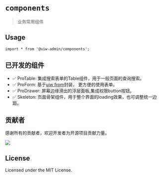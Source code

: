 # `components`

> 业务常用组件

## Usage

```
import * from '@uiw-admin/components';
```

## 已开发的组件

- ✅  ProTable: 集成搜索表单的Table组件，用于一般页面的查询搜索。
- ✅  ProForm: 基于[uiw from](https://uiwjs.github.io/#/components/form)封装， 更方便的使用表单。
- ✅  ProDrawer: 屏幕边缘滑出的浮层面板,集成权限button按钮。
- ✅  Skeleton: 页面骨架组件，用于整个界面的loading效果，也可调整统一边距。




## 贡献者

感谢所有的贡献者，欢迎开发者为开源项目贡献力量。

<a href="https://github.com/uiwjs/uiw-admin/graphs/contributors">
  <img src="https://uiwjs.github.io/uiw-admin/CONTRIBUTORS.svg" />
</a>

## License

Licensed under the MIT License.